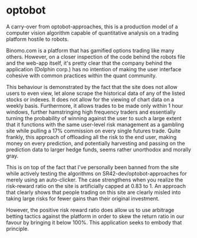 # optobot
A carry-over from optobot-approaches, this is a production model of a computer vision algorithm capable of quantitative analysis on a trading platform hostile to robots.

Binomo.com is a platform that has gamified options trading like many others. However, on a closer inspection of the code behind the robots file and the web-app itself, it's pretty clear that the company behind the application (Dolphin corp.) has no intention of making the user interface cohesive with common practices within the quant community. 

This behaviour is demonstrated by the fact that the site does not allow users to even view, let alone scrape the historical data of any of the listed stocks or indexes. It does not allow for the viewing of chart data on a weekly basis. Furthermore, it allows trades to be made only within 1 hour windows, further hamstringing high frequency traders and essentially turning the probability of winning against the user to such a large extent that it functions with the same user-level risk management as a gambling site while pulling a 17% commission on every single futures trade. Quite frankly, this approach of offloading all the risk to the end user, making money on every prediction, and potentially harvesting and passing on the prediction data to larger hedge funds, seems rather unorthodox and morally gray. 

This is on top of the fact that I've personally been banned from the site while actively testing the algorithms on SR42-dev/optobot-approaches for merely using an auto-clicker. 
The case strengthens when you realize the risk-reward ratio on the site is artificially capped at 0.83 to 1. An approach that clearly shows that people trading on this site are clearly misled into taking large risks for fewer gains than their original investment.

However, the positive risk reward ratio does allow us to use arbitrage betting tactics against the platform in order to skew the return ratio in our favour by bringing it below 100%. This application seeks to embody that principle.
